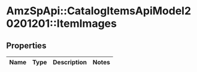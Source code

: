 # AmzSpApi::CatalogItemsApiModel20201201::ItemImages

## Properties
Name | Type | Description | Notes
------------ | ------------- | ------------- | -------------

